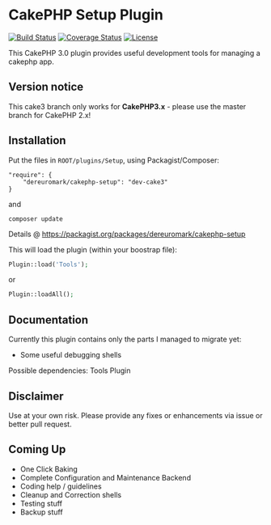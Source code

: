 # CakePHP Setup Plugin

[![Build Status](https://api.travis-ci.org/dereuromark/cakephp-setup.png?branch=cake3)](https://travis-ci.org/dereuromark/cakephp-setup)
[![Coverage Status](https://coveralls.io/repos/dereuromark/cakephp-setup/badge.png?branch=cake3)](https://coveralls.io/r/dereuromark/cakephp-setup)
[![License](https://poser.pugx.org/dereuromark/cakephp-setup/license.png)](https://packagist.org/packages/dereuromark/cakephp-setup)

This CakePHP 3.0 plugin provides useful development tools for managing a cakephp app.

## Version notice

This cake3 branch only works for **CakePHP3.x** - please use the master branch for CakePHP 2.x!

## Installation

Put the files in `ROOT/plugins/Setup`, using Packagist/Composer:
```
"require": {
	"dereuromark/cakephp-setup": "dev-cake3"
}
```
and

	composer update

Details @ https://packagist.org/packages/dereuromark/cakephp-setup

This will load the plugin (within your boostrap file):
```php
Plugin::load('Tools');
```
or
```php
Plugin::loadAll();
```

## Documentation

Currently this plugin contains only the parts I managed to migrate yet:

*	Some useful debugging shells

Possible dependencies: Tools Plugin

## Disclaimer
Use at your own risk. Please provide any fixes or enhancements via issue or better pull request.

## Coming Up

* One Click Baking
* Complete Configuration and Maintenance Backend
* Coding help / guidelines
* Cleanup and Correction shells
* Testing stuff
* Backup stuff